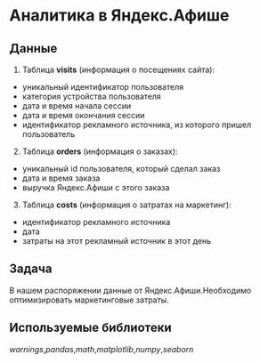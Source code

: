 # Аналитика в Яндекс.Афише

## Данные
1) Таблица **visits** (информация о посещениях сайта):
* уникальный идентификатор пользователя
* категория устройства пользователя
* дата и время начала сессии
* дата и время окончания сессии
* идентификатор рекламного источника, из которого пришел пользователь
2) Таблица **orders** (информация о заказах):
* уникальный id пользователя, который сделал заказ
* дата и время заказа
* выручка Яндекс.Афиши с этого заказа
3) Таблица **costs** (информация о затратах на маркетинг):
* идентификатор рекламного источника
* дата
* затраты на этот рекламный источник в этот день 

## Задача
В нашем распоряжении данные от Яндекс.Афиши.Необходимо оптимизировать маркетинговые затраты.

## Используемые библиотеки
_warnings_,_pandas_,_math_,_matplotlib_,_numpy_,_seaborn_
